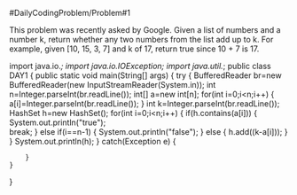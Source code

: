 #DailyCodingProblem/Problem#1

This problem was recently asked by Google.
Given a list of numbers and a number k, return whether any two numbers from the list add up to k.
For example, given [10, 15, 3, 7] and k of 17, return true since 10 + 7 is 17.

import java.io.*;
import java.io.IOException;
import java.util.*;
public class DAY1 {
    public static void main(String[] args) {
        try
        {
            BufferedReader br=new BufferedReader(new InputStreamReader(System.in));
            int n=Integer.parseInt(br.readLine());
            int[] a=new int[n];
            for(int i=0;i<n;i++)
            {
                a[i]=Integer.parseInt(br.readLine());
            }
            int k=Integer.parseInt(br.readLine());
            HashSet<Integer> h=new HashSet<Integer>();
            for(int i=0;i<n;i++)
            {
                if(h.contains(a[i]))
                {
                    System.out.println("true");  
                    break;
                }
                else if(i==n-1)
                {
                    System.out.println("false");
                }
                else
                {
                    h.add((k-a[i]));
                }
            }
            System.out.println(h);
        }
        catch(Exception e)
        {
            
        }
    }
}
